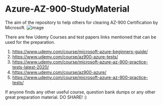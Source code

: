 # Azure-AZ-900-StudyMaterial

The aim of the repository to help others for clearing AZ-900 Certification by Microsoft.
![image](https://user-images.githubusercontent.com/32647371/203953519-c4759b1f-f2d3-4638-908a-41183525184b.png)

There are few Udemy Courses and test papers links mentioned that can be used for the preparation.

1. https://www.udemy.com/course/microsoft-azure-beginners-guide/
2. https://www.udemy.com/course/az900-azure-tests/
3. https://www.udemy.com/course/microsoft-azure-az-900-practice-tests-latest-2020/
4. https://www.udemy.com/course/az900-azure/
5. https://www.udemy.com/course/microsoft-azure-az-900-practice-tests/

If anyone finds any other useful course, question bank dumps or any other great preparation material. DO SHARE! :)
